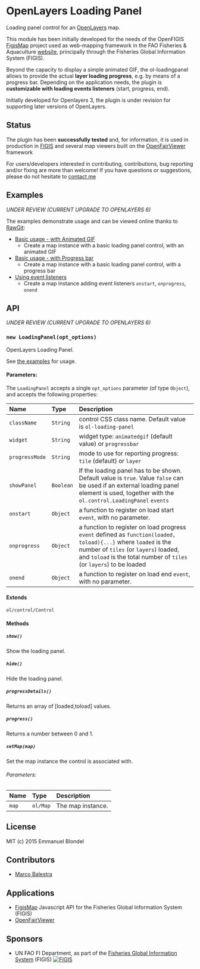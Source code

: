 # OpenLayers Loading Panel

Loading panel control for an [OpenLayers](https://github.com/openlayers/openlayers) map.


This module has been initially developed for the needs of the OpenFIGIS [FigisMap](https://github.com/openfigis/FigisMap) project used as web-mapping framework in the FAO Fisheries & Aquaculture [website](http://www.fao.org/fishery/en), principally through the Fisheries Global Information System (FIGIS).

Beyond the capacity to display a simple animated GIF, the ol-loadingpanel allows to provide the actual **layer loading progress**, e.g. by means of a progress bar. Depending on the application needs, the plugin is **customizable with loading events listeners** (start, progress, end).

Initially  developed for Openlayers 3, the plugin is under revision for supporting later versions of OpenLayers.

## Status

The plugin has been **successfully tested** and, for information, it is used in production in [FIGIS](http://www.fao.org/fishery/topic/18042/en) and several map viewers built on the [OpenFairViewer](https://github.com/eblondel/OpenFairViewer) framework

For users/developers interested in contributing, contributions, bug reporting and/or fixing are more than welcome! If you have questions or suggestions, please do not hesitate to [contact me](mailto:emmanuel.blondel1@gmail.com)

## Examples

_UNDER REVIEW (CURRENT UPGRADE TO OPENLAYERS 6)_

The examples demonstrate usage and can be viewed online thanks to [RawGit](http://rawgit.com/):

* [Basic usage - with Animated GIF](http://rawgit.com/eblondel/ol-loadingpanel/master/examples/loadingpanel.html)
   * Create a map instance with a basic loading panel control, with an animated GIF
* [Basic usage - with Progress bar](http://rawgit.com/eblondel/ol-loadingpanel/master/examples/loadingpanel-progress.html)
   * Create a map instance with a basic loading panel control, with a progress bar
* [Using event listeners](http://rawgit.com/eblondel/ol-loadingpanel/master/examples/loadingpanel-events.html)
   * Create a map instance adding event listeners ``onstart``, ``onprogress``, ``onend``
   
## API

_UNDER REVIEW (CURRENT UPGRADE TO OPENLAYERS 6)_

### `new LoadingPanel(opt_options)`

OpenLayers Loading Panel.

See [the examples](./examples) for usage.

#### Parameters:

The ``LoadingPanel`` accepts a single ``opt_options`` parameter (of type ``Object``), and accepts the following properties:

|Name|Type|Description|
|:---|:---|:----------|
|`className`|`String`| control CSS class name. Default value is ``ol-loading-panel``|
|`widget`|`String`| widget type: ``animatedgif`` (default value) or ``progressbar``|
|`progressMode`|`String`| mode to use for reporting progress: ``tile`` (default) or ``layer``|
|`showPanel`|`Boolean`| If the loading panel has to be shown. Default value is ``true``. Value ``false`` can be used if an external loading panel element is used, together with the ``ol.control.LoadingPanel`` ``events``|
|`onstart`|`Object`| a function to register on load start ``event``, with no parameter.|
|`onprogress`|`Object`| a function to register on load progress ``event`` defined as ``function(loaded, toload){...}`` where ``loaded`` is the number of ``tiles`` (or ``layers``) loaded, and ``toload`` is the total number of ``tiles`` (or ``layers``) to be loaded |
|`onend`|`Object`| a function to register on load end  ``event``, with no parameter.|

#### Extends

`ol/control/Control`

#### Methods

##### `show()`

Show the loading panel.

##### `hide()`

Hide the loading panel.

##### `progressDetails()`

Returns an array of [loaded,toload] values.

##### `progress()`

Returns a number between 0 and 1.

##### `setMap(map)`

Set the map instance the control is associated with.

###### Parameters:

|Name|Type|Description|
|:---|:---|:----------|
|`map`|`ol/Map`| The map instance. |

## License

MIT (c) 2015 Emmanuel Blondel

## Contributors

* [Marco Balestra](https://github.com/marcobalestra)

## Applications

* [FigisMap](https://github.com/openfigis/FigisMap) Javascript API for the Fisheries Global Information System (FIGIS)
* [OpenFairViewer](https://github.com/eblondel/OpenFairViewer) 

## Sponsors

* UN FAO FI Department, as part of the [Fisheries Global Information System](http://www.fao.org/fishery/topic/18042/en) (FIGIS)
[![FIGIS](http://www.fao.org/figis/servlet/IRS?iid=17437)](http://www.fao.org/fishery/topic/18042/e)

